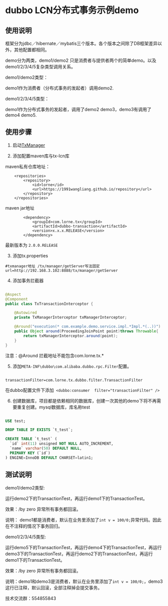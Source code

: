 # dubbo LCN分布式事务示例demo


## 使用说明

框架分为jdbc／hibernate／mybatis三个版本。各个版本之间除了DB框架差异以外，其他配置都相同。

demo分为两类，demo1/demo2 只是消费者与提供者两个的简单demo。以及demo1/2/3/4/5复杂类型调用关系。

demo1/demo2类型：

demo1作为消费者（分布式事务的发起者）调用demo2.

demo1/2/3/4/5类型：

demo1作为分布式事务的发起者，调用了demo2 demo3，demo3有调用了demo4 demo5.

## 使用步骤

1. 启动[TxManager](https://github.com/1991wangliang/tx-lcn/tree/master/tx-manager) 

2. 添加配置maven库与tx-lcn库

maven私有仓库地址：
```
	<repositories>
		<repository>
			<id>lorne</id>
			<url>https://1991wangliang.github.io/repository</url>
		</repository>
	</repositories>

```
maven jar地址 

```
		<dependency>
			<groupId>com.lorne.tx</groupId>
			<artifactId>dubbo-transaction</artifactId>
			<version>x.x.x.RELEASE</version>
		</dependency>

```
最新版本为 `2.0.0.RELEASE`

3. 添加tx.properties

```
#txmanager地址 /tx/manager/getServer写法固定
url=http://192.168.3.102:8888/tx/manager/getServer

```

4. 添加事务拦截器
```java

@Aspect
@Component
public class TxTransactionInterceptor {

    @Autowired
    private TxManagerInterceptor txManagerInterceptor;

    @Around("execution(* com.example.demo.service.impl.*Impl.*(..))")
    public Object around(ProceedingJoinPoint point)throws Throwable{
        return txManagerInterceptor.around(point);
    }
}

```

注意：@Around 拦截地址不能包含com.lorne.tx.*

5. 添加`META-INF\dubbo\com.alibaba.dubbo.rpc.Filter`配置。

```

transactionFilter=com.lorne.tx.dubbo.filter.TransactionFilter

```

在dubbo配置文件下添加` <dubbo:consumer  filter="transactionFilter" />`


6. 创建数据库，项目都是依赖相同的数据库，创建一次其他的demo下将不再需要重复创建。mysql数据库，库名称test

```sql

USE test;

DROP TABLE IF EXISTS `t_test`;

CREATE TABLE `t_test` (
  `id` int(11) unsigned NOT NULL AUTO_INCREMENT,
  `name` varchar(50) DEFAULT NULL,
  PRIMARY KEY (`id`)
) ENGINE=InnoDB DEFAULT CHARSET=latin1;


```

## 测试说明


demo1/demo2类型:

运行demo2下的TransactionTest，再运行demo1下的TransactionTest。

效果：/by zero 异常所有事务都回滚。

说明： demo1都是消费者，默认在业务里添加了`int v = 100/0;`异常代码。因此在不注释的情况下事务回归。

demo1/2/3/4/5类型:
 
运行demo5下的TransactionTest，再运行demo4下的TransactionTest，再运行demo3下的TransactionTest，再运行demo2下的TransactionTest，再运行demo1下的TransactionTest。

效果：/by zero 异常所有事务都回滚。
 
说明：demo1和demo3是消费者，默认在业务里添加了`int v = 100/0;`，demo3这行已注释，默认回滚，全部注释掉会提交事务。


技术交流群：554855843
